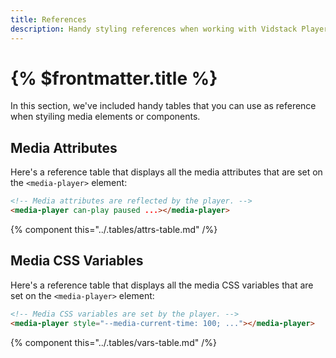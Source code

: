 ```yaml
---
title: References
description: Handy styling references when working with Vidstack Player.
---
```


# {% $frontmatter.title %}

In this section, we've included handy tables that you can use as reference when styiling media
elements or components.

## Media Attributes

Here's a reference table that displays all the media attributes that are set on the `<media-player>`
element:

```html
<!-- Media attributes are reflected by the player. -->
<media-player can-play paused ...></media-player>
```

{% component this="../.tables/attrs-table.md" /%}

## Media CSS Variables

Here's a reference table that displays all the media CSS variables that are set on the `<media-player>`
element:

```html
<!-- Media CSS variables are set by the player. -->
<media-player style="--media-current-time: 100; ..."></media-player>
```

{% component this="../.tables/vars-table.md" /%}
